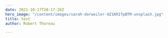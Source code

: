 ```yaml
---
date: 2021-10-17T20:17:28Z
hero_image: "/content/images/sarah-dorweiler-9Z1KRIfpBTM-unsplash.jpg"
title: test
author: Robert Thoreau

---
```

